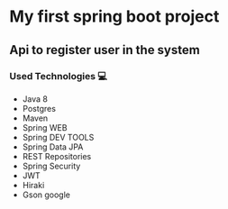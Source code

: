 # My first spring boot project

## Api to register user in the system

### Used Technologies :computer:

- Java 8
- Postgres
- Maven
- Spring WEB
- Spring DEV TOOLS
- Spring Data JPA
- REST Repositories
- Spring Security
- JWT
- Hiraki
- Gson google
